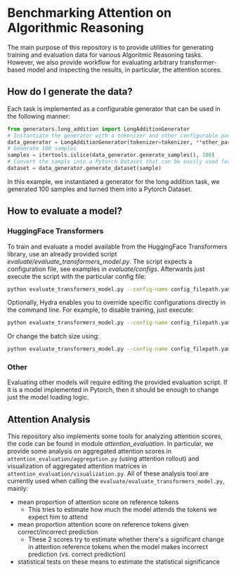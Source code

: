 # Benchmarking Attention on Algorithmic Reasoning

The main purpose of this repository is to provide utilities for generating training and evaluation data for various Algoritmic Reasoning tasks. However, we also provide workflow for evaluating arbitrary transformer-based model and inspecting the results, in particular, the attention scores.

## How do I generate the data?

Each task is implemented as a configurable generator that can be used in the following manner:
```python
from generators.long_addition import LongAdditionGenerator
# Instantiate the generator with a tokenizer and other configurable parameters of the task
data_generator = LongAdditionGenerator(tokenizer=tokenizer, **other_parameters)
# Generate 100 samples
samples = itertools.islice(data_generator.generate_samples(), 100)
# Convert the sample into a Pytorch Dataset that can be easily used for training.
dataset = data_generator.generate_dataset(sample) 
```
In this example, we instantiated a generator for the long addition task, we generated 100 samples and turned them into a Pytorch Dataset.

## How to evaluate a model?

### HuggingFace Transformers

To train and evaluate a model available from the HuggingFace Transformers library, use an already provided script *evaluate/evaluate_transformers_model.py*. The script expects a configuration file, see examples in *evaluate/configs*. Afterwards just execute the script with the particular config file:
```bash
python evaluate_transformers_model.py --config-name config_filepath.yaml
```
Optionally, Hydra enables you to override specific configurations directly in the command line. For example, to disable training, just execute:
```bash
python evaluate_transformers_model.py --config-name config_filepath.yaml training=null
```
Or change the batch size using:
```bash
python evaluate_transformers_model.py --config-name config_filepath.yaml training.batch_size=32
```
### Other
Evaluating other models will require editing the provided evaluation script. If it is a model implemented in Pytorch, then it should be enough to change just the model loading logic.

## Attention Analysis

This repository also implements some tools for analyzing attention scores, the code can be found in module *attention_evaluation*. In particular, we provide some analysis on aggregated attention scores in `attention_evaluation/aggregation.py` (using attention rollout) and visualization of aggregated attention matrices in `attention_evaluation/visualization.py`.
All of these analysis tool are currently used when calling the `evaluate/evaluate_transformers_model.py`, mainly:
- mean proportion of attention score on reference tokens
    - This tries to estimate how much the model attends the tokens we expect him to attend
- mean proportion attention score on reference tokens given correct/incorrect prediction
    - These 2 scores try to estimate whether there's a significant change in attention reference tokens when the model makes incorrect prediction (vs. correct prediction)
- statistical tests on these means to estimate the statistical significance 

